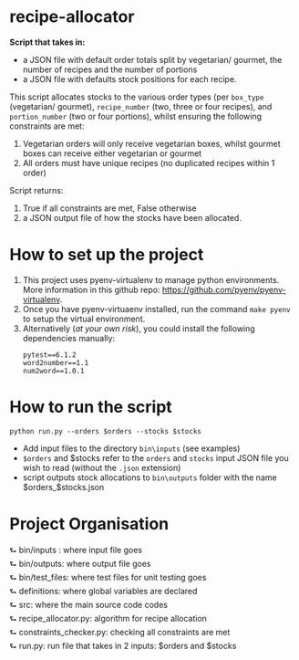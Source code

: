 # recipe-allocator
**Script that takes in:**
- a JSON file with default order totals split by vegetarian/ gourmet, the number of recipes and the number of portions 
- a JSON file with defaults stock positions for each recipe.

This script allocates stocks to the various order types (per `box_type` (vegetarian/ gourmet), `recipe_number` (two, three or four recipes), and `portion_number` (two or four portions), whilst
ensuring the following constraints are met:
1. Vegetarian orders will only receive vegetarian boxes, whilst gourmet boxes can receive either vegetarian or gourmet
2. All orders must have unique recipes (no duplicated recipes within 1 order)

Script returns:
1. True if all constraints are met, False otherwise 
2. a JSON output file of how the stocks have been allocated.


# How to set up the project
1. This project uses pyenv-virtualenv to manage python environments. More information in this github repo: https://github.com/pyenv/pyenv-virtualenv.
2. Once you have pyenv-virtuaenv installed, run the command `make pyenv` to setup the virtual environment.
3. Alternatively (*at your own risk*), you could install the following dependencies manually:
    ```
    pytest==6.1.2
    word2number==1.1
    num2word==1.0.1
    ```
    
# How to run the script
```
python run.py --orders $orders --stocks $stocks
```
- Add input files to the directory `bin\inputs` (see examples)
- `$orders` and $stocks refer to the `orders` and `stocks` input JSON file you wish to read (without the `.json` extension)
- script outputs stock allocations to `bin\outputs` folder with the name $orders_$stocks.json

# Project Organisation
⮑ bin/inputs : where input file goes   
⮑ bin/outputs: where output file goes   
⮑ bin/test_files: where test files for unit testing goes       
⮑ definitions: where global variables are declared   
⮑ src: where the main source code codes   
⮑ recipe_allocator.py: algorithm for recipe allocation   
⮑ constraints_checker.py: checking all constraints are met    
⮑ run.py: run file that takes in 2 inputs: $orders and $stocks   
